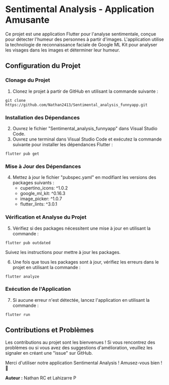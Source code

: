 

# Sentimental Analysis - Application Amusante

Ce projet est une application Flutter pour l'analyse sentimentale, conçue pour détecter l'humeur des personnes à partir d'images. L'application utilise la technologie de reconnaissance faciale de Google ML Kit pour analyser les visages dans les images et déterminer leur humeur.

## Configuration du Projet

### Clonage du Projet
1. Clonez le projet à partir de GitHub en utilisant la commande suivante :
```
git clone https://github.com/Nathan2413/Sentimental_analysis_funnyapp.git
```

### Installation des Dépendances
2. Ouvrez le fichier "Sentimental_analysis_funnyapp" dans Visual Studio Code.
3. Ouvrez une terminal dans Visual Studio Code et exécutez la commande suivante pour installer les dépendances Flutter :
```
flutter pub get
```

### Mise à Jour des Dépendances
4. Mettez à jour le fichier "pubspec.yaml" en modifiant les versions des packages suivants :
   - cupertino_icons: ^1.0.2
   - google_ml_kit: ^0.16.3
   - image_picker: ^1.0.7
   - flutter_lints: ^3.0.1

### Vérification et Analyse du Projet
5. Vérifiez si des packages nécessitent une mise à jour en utilisant la commande :
```
flutter pub outdated
```
Suivez les instructions pour mettre à jour les packages.

6. Une fois que tous les packages sont à jour, vérifiez les erreurs dans le projet en utilisant la commande :
```
flutter analyze
```

### Exécution de l'Application
7. Si aucune erreur n'est détectée, lancez l'application en utilisant la commande :
```
flutter run
```

## Contributions et Problèmes
Les contributions au projet sont les bienvenues ! Si vous rencontrez des problèmes ou si vous avez des suggestions d'amélioration, veuillez les signaler en créant une "issue" sur GitHub.

Merci d'utiliser notre application Sentimental Analysis ! Amusez-vous bien ! 🚀

**Auteur :** Nathan RC et Lahizarre P
